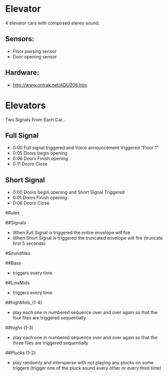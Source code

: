 
# Elevator

4 elevator cars with composed stereo sound.

## Sensors:

* Floor passing sensor
* Door opening sensor

## Hardware:

* http://www.ontrak.net/ADU208.htm

# Elevators

Two Signals From Each Car...

## Full Signal
* 0:00 Full signal triggered and Voice announcement triggered “Floor 1"
* 0:05 Doors begin opening
* 0:06 Doors Finish opening
* 0:11 Doors Close 

## Short Signal

* 0:00 Doors begin opening and Short Signal Triggered
* 0:01 Doors Finish opening
* 0:06 Doors Close 

#Rules

##Signals
* When Full Signal is triggered the entire envelope will fire
* When Short Signal is triggered the truncated envelope will fire (truncate first 5 seconds)

#Soundfiles

##Bass 
* triggers every time

##LowMids  
* triggers every time

##highMids_(1-4) 
* play each one in numbered sequence over and over again so that the four files are triggered sequentially

##highs (1-3) 
* play each one in numbered sequence over and over again so that the three files are triggered sequentially

##Plucks (1-2)
* play randomly and intersperse with not playing any plucks on some triggers (trigger one of the pluck sound every other or every third time)
